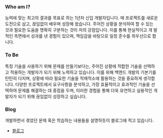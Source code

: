 ### Who am I?

능력에 맞는 최고의 결과를 목표로 하는 1년차 신입 개발자입니다. 매 프로젝트를 새로운 도전으로 삼고, 끊임없이 배우며 성장해 왔습니다. 
주어진 상황을 분석하여 할 수 있는 것과 필요한 도움을 명확히 구분하는 것이 저의 강점입니다. 이를 통해 현실적이고 개 발적인 측면에서 성과를 낸 경험이 있으며, 책임감을 바탕으로 일정 준수를 최우선으로 합니다.

### To Be

특정 기술을 사용하기 위해 문제를 만들기보다는, 주어진 상황에 적합한 기술을 선택하고 적용하는 개발자가 되기 위해 노력하고 있습니다. 
이를 위해 백엔드 개발의 기본기를 탄탄히 다지며, 상황에 따라 필요한 기술을 적재적소에 활용하는 것을 중요하게 생각합니다. 
다양한 프로젝트에서 요구사항을 분석하고, 가장 효율적이고 효과적인 기술을 선택하여 문제를 해결하는 데 중점을 두며, 이러한 경험을 통해 더욱 유연하고 실용적인 개발자가 되기 위해 끊임없이 성장하고 싶습니다.

### Blog

개발하면서 겪었던 문제 혹은 학습하는 내용들을 설명하듯이 블로그에 적고 있습니다.
- [블로그](https://apple-tr.tistory.com/)

